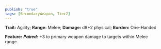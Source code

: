 ```yaml
---
publish: "true"
tags: [SecondaryWeapon, Tier2]
---
```

**Trait:** Agility; **Range:** Melee; **Damage:** d8+2 physical; **Burden:** One-Handed

**Feature:** ***Paired:*** +3 to primary weapon damage to targets within Melee range
